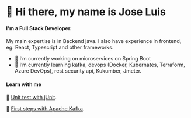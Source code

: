 # 👋 Hi there, my name is Jose Luis
#### I'm a Full Stack Developer. 
My main expertise is in Backend java. I also have experience in frontend, eg. React, Typescript and other frameworks.

- 🔭 I’m currently working on microservices on Spring Boot
- 🌱 I’m currently learning kafka, devops (Docker, Kubernates, Terraform, Azure DevOps), rest security api, Kukumber, Jmeter.

#### Learn with me
:bookmark: [Unit test with jUnit](https://profile.es/blog/pruebas-unitarias-con-junit).

:bookmark: [First steps with Apache Kafka](https://profile.es/blog/que-es-apache-kafka-primeros-pasos/).
<!--
**joselll3/joselll3** is a ✨ _special_ ✨ repository because its `README.md` (this file) appears on your GitHub profile.

Here are some ideas to get you started:

- 🔭 I’m currently working on ...
- 🌱 I’m currently learning ...
- 👯 I’m looking to collaborate on ...
- 🤔 I’m looking for help with ...
- 💬 Ask me about ...
- 📫 How to reach me: ...
- 😄 Pronouns: ...
- ⚡ Fun fact: ...
-->
